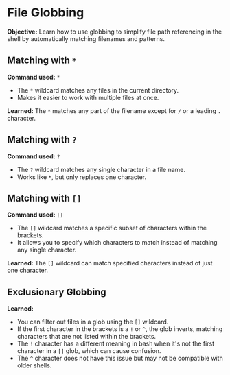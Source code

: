 # File Globbing

**Objective:** Learn how to use globbing to simplify file path referencing in the shell by automatically matching filenames and patterns.

## Matching with `*`

**Command used:** `*`

- The `*` wildcard matches any files in the current directory.
- Makes it easier to work with multiple files at once.

**Learned:** The `*` matches any part of the filename except for `/` or a leading `.` character.

## Matching with `?`

**Command used:** `?`

- The `?` wildcard matches any single character in a file name.
- Works like `*`, but only replaces one character.

## Matching with `[]`

**Command used:** `[]`

- The `[]` wildcard matches a specific subset of characters within the brackets.
- It allows you to specify which characters to match instead of matching any single character.

**Learned:** The `[]` wildcard can match specified characters instead of just one character.

## Exclusionary Globbing

**Learned:**
- You can filter out files in a glob using the `[]` wildcard.
- If the first character in the brackets is a `!` or `^`, the glob inverts, matching characters that are not listed within the brackets.
- The `!` character has a different meaning in bash when it's not the first character in a `[]` glob, which can cause confusion.
- The `^` character does not have this issue but may not be compatible with older shells.
